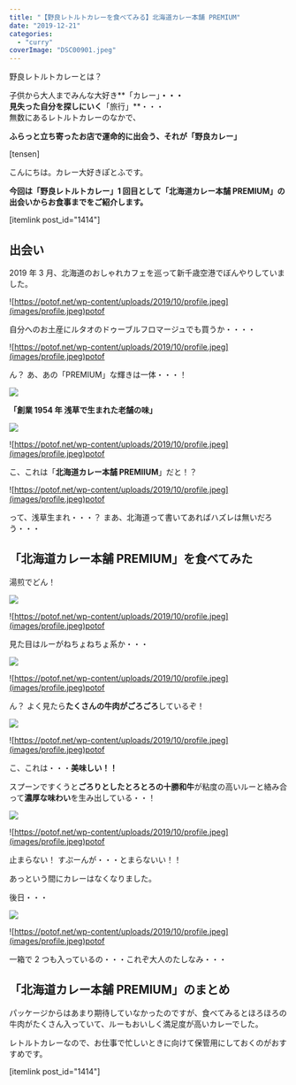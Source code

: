```yaml
---
title: "【野良レトルトカレーを食べてみる】北海道カレー本舗 PREMIUM"
date: "2019-12-21"
categories:
  - "curry"
coverImage: "DSC00901.jpeg"
---
```


野良レトルトカレーとは？

子供から大人までみんな大好き**「カレー」**・・・  
見失った自分を探しにいく**「旅行」**・・・  
無数にあるレトルトカレーのなかで、

**ふらっと立ち寄ったお店で運命的に出会う、それが「野良カレー」**

\[tensen\]

こんにちは。カレー大好きぽとふです。

**今回は「野良レトルトカレー」1 回目として「北海道カレー本舗 PREMIUM」の出会いからお食事までをご紹介します。**

\[itemlink post_id="1414"\]

## 出会い

2019 年 3 月、北海道のおしゃれカフェを巡って新千歳空港でぼんやりしていました。

![https://potof.net/wp-content/uploads/2019/10/profile.jpeg](images/profile.jpeg)potof

自分へのお土産にルタオのドゥーブルフロマージュでも買うか・・・・

![https://potof.net/wp-content/uploads/2019/10/profile.jpeg](images/profile.jpeg)potof

ん？ あ、あの「PREMIUM」な輝きは一体・・・！

![](images/DSC00901.jpeg)

**「創業 1954 年 浅草で生まれた老舗の味」**

![](images/DSC00902.jpeg)

![https://potof.net/wp-content/uploads/2019/10/profile.jpeg](images/profile.jpeg)potof

こ、これは「**北海道カレー本舗 PREMIIUM**」だと！？

![https://potof.net/wp-content/uploads/2019/10/profile.jpeg](images/profile.jpeg)potof

って、浅草生まれ・・・？ まあ、北海道って書いてあればハズレは無いだろう・・・

## 「北海道カレー本舗 PREMIUM」を食べてみた

湯煎でどん！

![](images/DSC00905.jpeg)

![https://potof.net/wp-content/uploads/2019/10/profile.jpeg](images/profile.jpeg)potof

見た目はルーがねちょねちょ系か・・・

![](images/DSC00903.jpeg)

![https://potof.net/wp-content/uploads/2019/10/profile.jpeg](images/profile.jpeg)potof

ん？ よく見たら**たくさんの牛肉がごろごろ**しているぞ！

![](images/DSC00908.jpeg)

![https://potof.net/wp-content/uploads/2019/10/profile.jpeg](images/profile.jpeg)potof

こ、これは・・・**美味しい！！**

スプーンですくうと**ごろりとしたとろとろの十勝和牛**が粘度の高いルーと絡み合って**濃厚な味わい**を生み出している・・！

![](images/DSC00907.jpeg)

![https://potof.net/wp-content/uploads/2019/10/profile.jpeg](images/profile.jpeg)potof

止まらない！ すぷーんが・・・とまらないい！！

あっという間にカレーはなくなりました。

後日・・・

![](images/DSC00904.jpeg)

![https://potof.net/wp-content/uploads/2019/10/profile.jpeg](images/profile.jpeg)potof

一箱で 2 つも入っているの・・・これぞ大人のたしなみ・・・

## 「**北海道カレー本舗 PREMIUM**」のまとめ

パッケージからはあまり期待していなかったのですが、食べてみるとほろほろの牛肉がたくさん入っていて、ルーもおいしく満足度が高いカレーでした。

レトルトカレーなので、お仕事で忙しいときに向けて保管用にしておくのがおすすめです。

\[itemlink post_id="1414"\]
